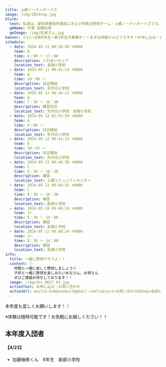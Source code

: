 ```yaml
---
title: 上郷ノーティボーイズ
image: /img/2024top.jpg
blurb:
  text: 私達は、愛知県豊田市南部にある少年軟式野球チーム・上郷ノーティボーイズです。野球を愛する少年・少女達の夢を育み、軟式野球を正しく指導し、体力向上と礼儀を養成します。また、親友同士の友情と交歓の場を与え、規則正しい明朗な少年・少女を育成することを目的としています。
  gmName: 代表 加藤松男
  gmImage: /img/松男さん.jpg
banner: ただいま新6年生～新1年生大募集中！！まずは体験からどうですか？お申し込み・お問い合わせはお気軽にどうぞ！！
schedule:
  - date: 2024-05-11 00:26:50 +0000
    team: A
    time: 8：00 ～ 17：00
    description: ふれあいカップ
    location_text: 高嶺小学校
  - date: 2024-05-11 00:41:14 +0000
    team: A
    time: 10：00 ～
    description: 試合開始
    location_text: 矢作北小学校
  - date: 2024-05-12 04:36:21 +0000
    team: A
    time: 7：30 ～ 16：30
    description: 練習試合
    location_text: 矢作北小学校　高嶺小学校
  - date: 2024-05-12 01:52:58 +0000
    team: A
    time: 9：00 ～
    description: 試合開始
    location_text: 矢作北小学校
  - date: 2024-05-12 00:41:13 +0000
    team: A
    time: 10：45 ～
    description: 試合開始
    location_text: 矢作北小学校
  - date: 2024-05-11 00:46:30 +0000
    team: C
    time: 8：30 ～ 16：30
    description: 練習
    location_text: 上郷コミュニティセンター
  - date: 2024-05-12 00:46:31 +0000
    team: C
    time: 8：30 ～ 16：30
    description: 練習
    location_text: 畝部小学校
  - date: 2024-05-10 09:48:24 +0900
    team: Jr.
    time: 8：30 ～ 14：00
    description: 練習
    location_text: 高嶺小学校
  - date: 2024-05-12 00:48:24 +0000
    team: Jr.
    time: 8：30 ～ 14：00
    description: 練習
    location_text: 高嶺小学校
info:
  title: 一緒に野球やろうよ！！
  content: |-
    仲間と一緒に楽しく野球しましょう⚾
    子供と一緒に野球を楽しみたいお父さん、お母さん
    ぜひご連絡お待ちしております！！
  image: /img/dsc_0627_01.jpg
  actionText: お申し込み・お問い合わせ
  actionUrl: mailto:knbbaseball@gmail.com?subject=お問い合わせ&body=名前%20%3A%0D%0Aふりがな%20%3A%0D%0A電話%20%3A%0D%0A学校名%20%3A%0D%0A学年%20%3A%0D%0Aお問い合せ内容%20%3A（例、体験・見学・入団希望）
---
```

本年度も宜しくお願いします！！


※体験は随時可能です！お気軽にお越しください！！

## 本年度入団者

#### 【4/23】

* 加藤柚希くん　6年生　畝部小学校

